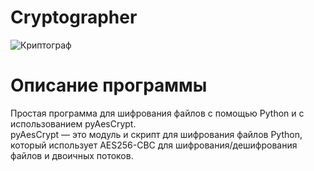 # Cryptographer
![Криптограф](https://user-images.githubusercontent.com/103204349/181079742-96b5768b-02bd-4b62-9fa0-1fb8f38d78c7.PNG) <br />
# Описание программы
Простая программа для шифрования файлов с помощью Python и с использованием pyAesCrypt.<br />
pyAesCrypt — это модуль и скрипт для шифрования файлов Python, который использует AES256-CBC для шифрования/дешифрования файлов и двоичных потоков.<br />
